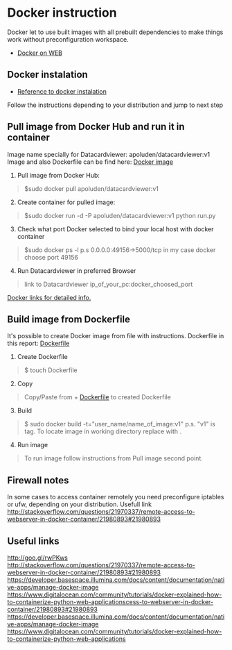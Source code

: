 # Docker instruction 

Docker let to use built images with all prebuilt dependencies to make things work without preconfiguration workspace.

+ [Docker on WEB](www.docker.io)

## Docker instalation 

+ [Reference to docker instalation](https://docs.docker.com/installation)

Follow the instructions depending to your distribution and jump to next step

## Pull image from Docker Hub and run it in container

Image name specially for Datacardviewer: apoluden/datacardviewer:v1
Image and also Dockerfile can be find here: [Docker image](https://registry.hub.docker.com/u/apoluden/datacardviewer/)

1. Pull image from Docker Hub:
>$sudo docker pull apoluden/datacardviewer:v1
2. Create container for pulled image:
>$sudo docker run -d -P apoluden/datacardviewer:v1 python run.py 
3. Check what port Docker selected to bind your local host with docker container
>$sudo docker ps -l
>p.s 0.0.0.0:49156->5000/tcp in my case docker choose port 49156
4. Run Datacardviewer in preferred Browser
>link to Datacardviewer ip_of_your_pc:docker_choosed_port

[Docker links for detailed info.](http://docs.docker.com/userguide/)

## Build image from Dockerfile

It's possible to create Docker image from file with instructions. Dockerfile in this report: [Dockerfile](Dockerfile)

1. Create Dockerfile
>$ touch Dockerfile
2. Copy
>Copy/Paste from + [Dockerfile](Dockerfile) to created Dockerfile
3. Build
>$ sudo docker build -t="user_name/name_of_image:v1" <where to locate image>
>p.s. "v1" is tag. To locate image in working directory replace <where to locate image> with .
4. Run image
>To run image follow instructions from Pull image second point.

## Firewall notes

In some cases to access container remotely you need preconfigure iptables or ufw, depending on your distribution.
Usefull link http://stackoverflow.com/questions/21970337/remote-access-to-webserver-in-docker-container/21980893#21980893

## Useful links 

http://goo.gl/rwPKws
http://stackoverflow.com/questions/21970337/remote-access-to-webserver-in-docker-container/21980893#21980893
https://developer.basespace.illumina.com/docs/content/documentation/native-apps/manage-docker-image
https://www.digitalocean.com/community/tutorials/docker-explained-how-to-containerize-python-web-applicationscess-to-webserver-in-docker-container/21980893#21980893
https://developer.basespace.illumina.com/docs/content/documentation/native-apps/manage-docker-image
https://www.digitalocean.com/community/tutorials/docker-explained-how-to-containerize-python-web-applications